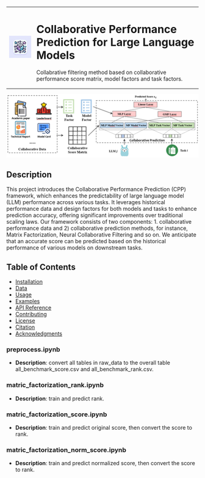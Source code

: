 
<table>
<tr>
  <td><img src="images/logo.jpg" alt="Logo" width="175"></td>
  <td><h1> Collaborative Performance Prediction for Large Language Models</h1><p>Collabrative filtering method based on collaborative performance score matrix, model factors and task factors.</p></td>
</tr>
</table>

![Figure 1: Description of Figure](images/framework.png "Figure 1")

## Description
This project introduces the Collaborative Performance Prediction (CPP) framework, which enhances the predictability of large language model (LLM) performance across various tasks. It leverages historical performance data and design factors for both models and tasks to enhance prediction accuracy, offering significant improvements over traditional scaling laws. Our framework consists of two components: 1. collaborative performance data and 2) collaborative prediction methods, for instance, Matrix Factorization, Neural Collaborative Filtering and so on. We anticipate that an accurate score can be predicted based on the historical performance of various models on downstream tasks.

## Table of Contents
- [Installation](#installation)
- [Data](#data)
- [Usage](#usage)
- [Examples](#examples)
- [API Reference](#api-reference)
- [Contributing](#contributing)
- [License](#license)
- [Citation](#citation)
- [Acknowledgments](#acknowledgments)

### preprocess.ipynb
- **Description**: convert all tables in raw_data to the overall table all_benchmark_score.csv and all_benchmark_rank.csv.

### matric_factorization_rank.ipynb
- **Description**: train and predict rank.

### matric_factorization_score.ipynb
- **Description**: train and predict original score, then convert the score to rank.

### matric_factorization_norm_score.ipynb
- **Description**: train and predict normalized score, then convert the score to rank.
